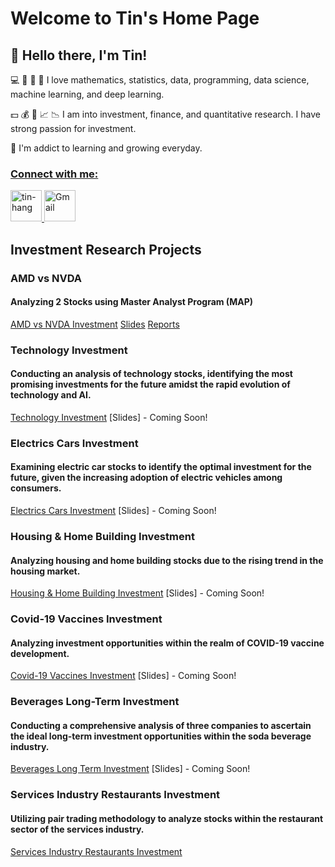 # Welcome to Tin's Home Page
##  👋 Hello there, I'm Tin!

💻 🔢 🔣 🤖 I love mathematics, statistics, data, programming, data science, machine learning, and deep learning.  

💵 💰 💸 📈 📉 I am into investment, finance, and quantitative research. I have strong passion for investment. 

🌱 I'm addict to learning and growing everyday.  

### <ins> Connect with me:
<div style="text-align: left;">
    <a href="https://www.linkedin.com/in/tin-hang" target="_blank">
        <img src="https://raw.githubusercontent.com/rahuldkjain/github-profile-readme-generator/master/src/images/icons/Social/linked-in-alt.svg" alt="tin-hang" height="50" width="50"/>
    </a>
    <a href="mailto:lastancientone@gmail.com" target="_blank">
        <img src="https://www.base64-image.de/build/img/mr-base64-482fa1f767.png" alt="Gmail" width="50" height="50"/>
    </a>
</div>


## Investment Research Projects
### AMD vs NVDA 
#### Analyzing 2 Stocks using Master Analyst Program (MAP)
[AMD vs NVDA Investment](https://github.com/LastAncientOne/AMD-vs-NVDA) [Slides](https://github.com/LastAncientOne/AMD-vs-NVDA/blob/main/AMD%20vs%20NVDA%20Slides.pdf) [Reports](https://github.com/LastAncientOne/AMD-vs-NVDA/blob/main/AMD%20vs%20NVDA%20Reports.pdf)

### Technology Investment
#### Conducting an analysis of technology stocks, identifying the most promising investments for the future amidst the rapid evolution of technology and AI.  
[Technology Investment](https://github.com/LastAncientOne/Technology_Investment) [Slides] - Coming Soon!

### Electrics Cars Investment
#### Examining electric car stocks to identify the optimal investment for the future, given the increasing adoption of electric vehicles among consumers.   
[Electrics Cars Investment](https://github.com/LastAncientOne/Electric_Cars_Investment) [Slides] - Coming Soon!

### Housing & Home Building Investment
#### Analyzing housing and home building stocks due to the rising trend in the housing market.  
[Housing & Home Building Investment](https://github.com/LastAncientOne/Housing_Home_Building_Investment) [Slides] - Coming Soon!

### Covid-19 Vaccines Investment  
#### Analyzing investment opportunities within the realm of COVID-19 vaccine development.  
[Covid-19 Vaccines Investment](https://github.com/LastAncientOne/Covid-19_Vaccines_Investment) [Slides] - Coming Soon!

### Beverages Long-Term Investment  
#### Conducting a comprehensive analysis of three companies to ascertain the ideal long-term investment opportunities within the soda beverage industry.  
[Beverages Long Term Investment](https://github.com/LastAncientOne/Beverages_Long_Term_Investment) [Slides] - Coming Soon!   

### Services Industry Restaurants Investment  
#### Utilizing pair trading methodology to analyze stocks within the restaurant sector of the services industry.  
[Services Industry Restaurants Investment](https://github.com/LastAncientOne/Trading-Strategies-in-Emerging-Markets-Coursera/) 
